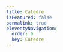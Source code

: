 ```yaml
---
title: Catedre
isFeatured: false
permalink: true
eleventyNavigation:
  order: 6
  key: Catedre
---
```

